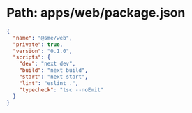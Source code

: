 # Path: apps/web/package.json

```json
{
  "name": "@sme/web",
  "private": true,
  "version": "0.1.0",
  "scripts": {
    "dev": "next dev",
    "build": "next build",
    "start": "next start",
    "lint": "eslint .",
    "typecheck": "tsc --noEmit"
  }
}
```
